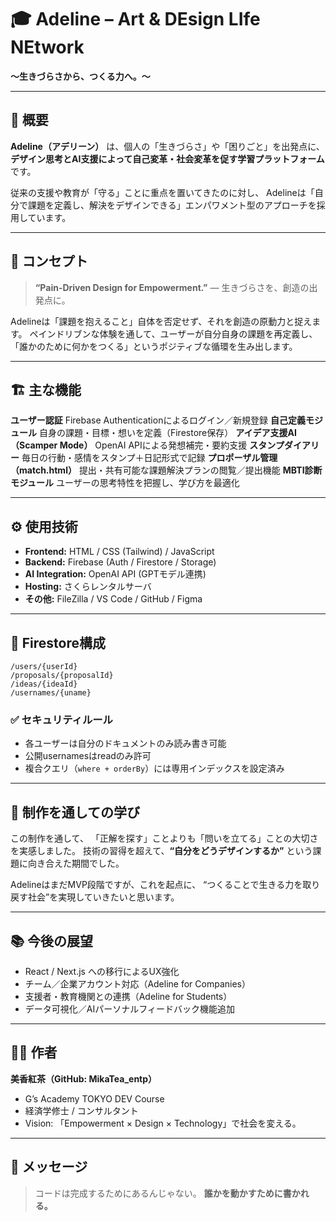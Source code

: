 # 🎓 Adeline – Art & DEsign LIfe NEtwork
**～生きづらさから、つくる力へ。～**

---

## 🧩 概要

**Adeline（アデリーン）** は、個人の「生きづらさ」や「困りごと」を出発点に、
**デザイン思考とAI支援によって自己変革・社会変革を促す学習プラットフォーム**です。

従来の支援や教育が「守る」ことに重点を置いてきたのに対し、
Adelineは「自分で課題を定義し、解決をデザインできる」エンパワメント型のアプローチを採用しています。

---

## 🎯 コンセプト

> **“Pain-Driven Design for Empowerment.”**
> ― 生きづらさを、創造の出発点に。

Adelineは「課題を抱えること」自体を否定せず、それを創造の原動力と捉えます。
ペインドリブンな体験を通して、ユーザーが自分自身の課題を再定義し、
「誰かのために何かをつくる」というポジティブな循環を生み出します。

---

## 🏗️ 主な機能

**ユーザー認証** Firebase Authenticationによるログイン／新規登録
**自己定義モジュール** 自身の課題・目標・想いを定義（Firestore保存）
**アイデア支援AI（Scamper Mode）** OpenAI APIによる発想補完・要約支援
**スタンプダイアリー** 毎日の行動・感情をスタンプ＋日記形式で記録
**プロポーザル管理（match.html）** 提出・共有可能な課題解決プランの閲覧／提出機能
**MBTI診断モジュール** ユーザーの思考特性を把握し、学び方を最適化

---

## ⚙️ 使用技術

* **Frontend:** HTML / CSS (Tailwind) / JavaScript
* **Backend:** Firebase (Auth / Firestore / Storage)
* **AI Integration:** OpenAI API (GPTモデル連携)
* **Hosting:** さくらレンタルサーバ
* **その他:** FileZilla / VS Code / GitHub / Figma

---

## 🔐 Firestore構成

```
/users/{userId}
/proposals/{proposalId}
/ideas/{ideaId}
/usernames/{uname}
```

### ✅ セキュリティルール

* 各ユーザーは自分のドキュメントのみ読み書き可能
* 公開usernamesはreadのみ許可
* 複合クエリ（`where + orderBy`）には専用インデックスを設定済み

---

## 💬 制作を通しての学び

この制作を通して、
「正解を探す」ことよりも「問いを立てる」ことの大切さを実感しました。
技術の習得を超えて、**“自分をどうデザインするか”** という課題に向き合えた期間でした。

AdelineはまだMVP段階ですが、これを起点に、
“つくることで生きる力を取り戻す社会”を実現していきたいと思います。

---

## 📚 今後の展望

* React / Next.js への移行によるUX強化
* チーム／企業アカウント対応（Adeline for Companies）
* 支援者・教育機関との連携（Adeline for Students）
* データ可視化／AIパーソナルフィードバック機能追加

---

## 👨‍💻 作者

**美香紅茶（GitHub: MikaTea_entp）**

* G’s Academy TOKYO DEV Course
* 経済学修士 / コンサルタント
* Vision: 「Empowerment × Design × Technology」で社会を変える。

---

## 🏁 メッセージ

> コードは完成するためにあるんじゃない。
> **誰かを動かすために書かれる。**
